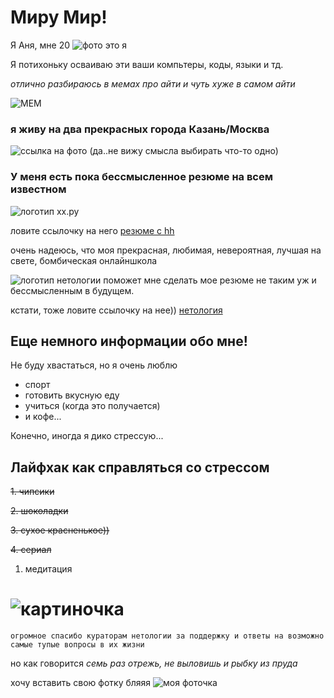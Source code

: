 # Миру Мир!
Я Аня, мне 20 
![фото](C:\Users\1395277\Desktop\казань.jfif) это я

Я потихоньку осваиваю эти ваши компьтеры, коды, языки и тд.

*отлично разбираюсь в мемах про айти и чуть хуже в самом айти*

![МЕМ](https://avatars.mds.yandex.net/i?id=8fc041d14eaecac7ee08f0675cd1154fbc06ef8b-4554231-images-thumbs&n=13)


### я живу на два прекрасных города Казань/Москва 
![cсылка на фото](https://kartinkin.net/pics/uploads/posts/2022-08/1660372043_58-kartinkin-net-p-kazan-tretya-stolitsa-rossii-krasivo-foto-59.jpg)
(да..не вижу смысла выбирать что-то одно)


### У меня есть пока бессмысленное резюме на всем известном 
![логотип хх.ру](https://www.selnow45.ru/sites/default/files/articles/5155/galery/hhh.jpg)

ловите ссылочку на него [резюме с hh](https://kazan.hh.ru/resume/f1b33a5dff0b6a4e510039ed1f793055477079)

очень надеюсь, что моя прекрасная, любимая, невероятная, лучшая на свете, бомбическая онлайншкола 

![логотип нетологии](https://blog-prod-bucket.website.yandexcloud.net/uploads/2020/05/новый-лого.png) поможет мне сделать мое резюме не таким уж и бессмысленным в будущем.

кстати, тоже ловите ссылочку на нее)) [нетология](https://netology.ru/)

## Еще немного информации обо мне!

Не буду хвастаться, но я очень люблю 
* спорт 
* готовить вкусную еду
* учиться (когда это получается) 
* и кофе...

Конечно, иногда я дико стрессую...

## Лайфхак как справляться со стрессом


~~1. чипсики~~


~~2. шоколадки~~


~~3. сухое красненькое))~~


~~4. сериал~~


  1. медитация


# ![картиночка](https://sun9-42.userapi.com/impg/094ZtKXIETyH-u2HGVO_ylk0TNU6MOZRe_ihVw/XojSNIFYHrA.jpg?size=892x809&quality=96&sign=1b9d88efc1f9eda038ee0cc9c1f7b4b9&type=album)
```огромное спасибо кураторам нетологии за поддержку и ответы на возможно самые тупые вопросы в их жизни```

но как говорится _семь раз отрежь, не выловишь и рыбку из пруда_


хочу вставить свою фотку бляяя
<image src="https://web.telegram.org/4ab048f6-6e8e-4860-bd61-aa16598a6493" alt="моя фоточка">
